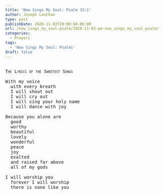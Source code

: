 ```yaml
---
title: 'Now Sings My Soul: Psalm 33:1'
author: Joseph Louthan
type: post
publishDate: 2020-11-03T20:00:00-06:00
url: /now_sings_my_soul-psalm/2020-11-03-pm-now_sings_my_soul-psalm/
categories:
  - Prayers
tags:
  - 'Now Sings My Soul: Psalms'
draft: false
---
```

<pre>
<div style="font-variant: small-caps;">
The Lyrics of the Sweetest Songs
</div>
With my voice
  with every breath
  I will shout out
  I will cry out
  I will sing your holy name
  I will dance with joy

Because you alone are
  good
  worthy
  beautiful
  lovely
  wonderful
  peace
  joy
  exalted
  and raised far above
  all of my gods

I will worship you
  forever I will worship
  there is none like you
</pre>
